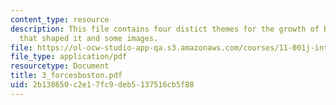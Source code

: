 ```yaml
---
content_type: resource
description: This file contains four distict themes for the growth of Boston, forces
  that shaped it and some images.
file: https://ol-ocw-studio-app-qa.s3.amazonaws.com/courses/11-001j-introduction-to-urban-design-and-development-spring-2006/2b138650c2e17fc9deb5137516cb5f88_3_forcesboston.pdf
file_type: application/pdf
resourcetype: Document
title: 3_forcesboston.pdf
uid: 2b138650-c2e1-7fc9-deb5-137516cb5f88
---
```

